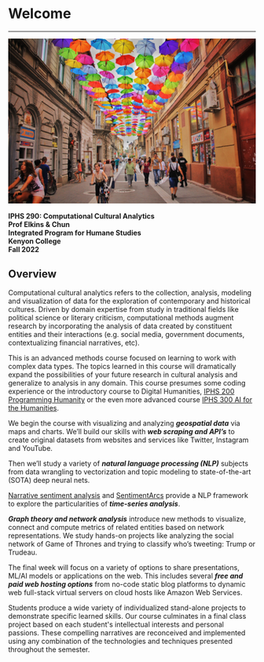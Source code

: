 # Welcome
---

![Reading Image](images/img_iphs290_cultural_haseeb-jamil-zbg2-gyo_hM-unsplash.jpg)


**IPHS 290: Computational Cultural Analytics**  
**Prof Elkins & Chun**  
**Integrated Program for Humane Studies**  
**Kenyon College**  
**Fall 2022**  

## Overview

Computational cultural analytics refers to the collection, analysis, modeling and visualization of data for the exploration of contemporary and historical cultures. Driven by domain expertise from study in traditional fields like political science or literary criticism, computational methods augment research by incorporating the analysis of data created by constituent entities and their interactions (e.g. social media, government documents, contextualizing financial narratives, etc).

This is an advanced methods course focused on learning to work with complex data types. The topics learned in this course will dramatically expand the possibilities of your future research in cultural analysis and generalize to analysis in any domain. This course presumes some coding experience or the introductory course to Digital Humanities, [IPHS 200 Programming Humanity](https://programminghumanity.wordpress.com/) or the even more advanced course [IPHS 300 AI for the Humanities](https://aiforthehumanities.wordpress.com/). 

We begin the course with visualizing and analyzing ***geospatial data*** via maps and charts. We’ll build our skills with ***web scraping and API’s*** to create original datasets from websites and services like Twitter, Instagram and YouTube. 

Then we’ll study a variety of ***natural language processing (NLP)*** subjects from data wrangling to vectorization and topic modeling to state-of-the-art (SOTA) deep neural nets. 

[Narrative sentiment analysis](https://www.cambridge.org/core/what-we-publish/elements/cambridge-elements-series) and [SentimentArcs](https://github.com/jon-chun/sentimentarcs_notebooks) provide a NLP framework to explore the particularities of ***time-series analysis***. 

***Graph theory and network analysis*** introduce new methods to visualize, connect and compute metrics of related entities based on network representations. We study hands-on projects like analyzing the social network of Game of Thrones and trying to classify who’s tweeting: Trump or Trudeau. 

The final week will focus on a variety of options to share presentations, ML/AI models or applications on the web. This includes several ***free and paid web hosting options*** from no-code static blog platforms to dynamic web full-stack virtual servers on cloud hosts like Amazon Web Services.

Students produce a wide variety of individualized stand-alone projects to demonstrate specific learned skills. Our course culminates in a final class project based on each student's intellectual interests and personal passions. These compelling narratives are reconceived and implemented using any combination of the technologies and techniques presented throughout the semester.
